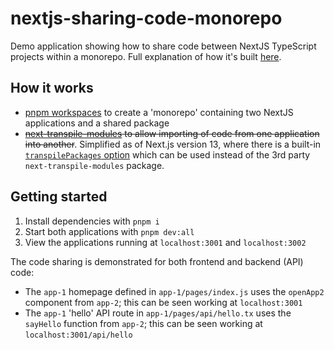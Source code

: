 # nextjs-sharing-code-monorepo

Demo application showing how to share code between NextJS TypeScript projects within a monorepo. Full explanation of how it's built [here](https://medium.com/weekly-webtips/sharing-code-between-nextjs-applications-2c0f3b415e1).

## How it works

- [pnpm workspaces](https://pnpm.io/workspaces) to create a 'monorepo' containing two NextJS applications and a shared package
- ~~[next-transpile-modules](https://www.npmjs.com/package/next-transpile-modules) to allow importing of code from one application into another~~. Simplified as of Next.js version 13, where there is a built-in [`transpilePackages` option](https://beta.nextjs.org/docs/api-reference/next.config.js#transpilepackages) which can be used instead of the 3rd party `next-transpile-modules` package.

## Getting started

1. Install dependencies with `pnpm i`
2. Start both applications with `pnpm dev:all`
3. View the applications running at `localhost:3001` and `localhost:3002`

The code sharing is demonstrated for both frontend and backend (API) code:

- The `app-1` homepage defined in `app-1/pages/index.js` uses the `openApp2` component from `app-2`; this can be seen working at `localhost:3001`
- The `app-1` 'hello' API route in `app-1/pages/api/hello.tx` uses the `sayHello` function from `app-2`; this can be seen working at `localhost:3001/api/hello`

